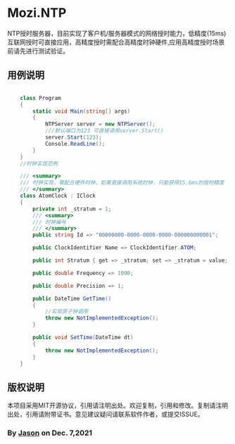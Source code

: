 ﻿# Mozi.NTP

NTP授时服务器，目前实现了客户机/服务器模式的网络授时能力，低精度(15ms)互联网授时可直接应用，高精度授时需配合高精度时钟硬件,应用高精度授时场景前请先进行测试验证。

## 用例说明

~~~csharp

	class Program
    {
        static void Main(string[] args)
        {
            NTPServer server = new NTPServer();
            ///默认端口为123 可直接调用server.Start()
            server.Start(123);
            Console.ReadLine();
        }
    }
    //时钟实现范例

    /// <summary>
    /// 时钟实现，需配合硬件时钟，如果直接调用系统时钟，只能获得15.6ms的授时精度
    /// </summary>
    class AtomClock : IClock
    {
        private int _stratum = 1;
        /// <summary>
        /// 时钟编号
        /// </summary>
        public string Id => "00000000-0000-0000-0000-000000000001";

        public ClockIdentifier Name => ClockIdentifier.ATOM;

        public int Stratum { get => _stratum; set => _stratum = value; }

        public double Frequency => 1000;

        public double Precision => 1;

        public DateTime GetTime()
        {
            //实现原子钟调用
            throw new NotImplementedException();
        }

        public void SetTime(DateTime dt)
        {
            throw new NotImplementedException();
        }
    }

~~~
## 版权说明

本项目采用MIT开源协议，引用请注明出处。欢迎复制，引用和修改。复制请注明出处，引用请附带证书。意见建议疑问请联系软件作者，或提交ISSUE。

### By [Jason][1] on Dec. 7,2021

[1]:mailto:brotherqian@163.com